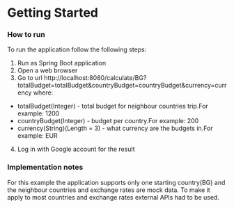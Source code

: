 # Getting Started

### How to run
To run the application follow the following steps:
1. Run as Spring Boot application
2. Open a web browser
3. Go to url http://localhost:8080/calculate/BG?totalBudget=totalBudget&countryBudget=countryBudget&currency=currency
where:
* totalBudget(Integer) - total budget for neighbour countries trip.For example: 1200
* countryBudget(Integer) - budget per country.For example: 200
* currency(String)(Length = 3) - what currency are the budgets in.For example: EUR
4. Log in with Google account for the result
### Implementation notes
For this example the application supports only one starting country(BG) and the neighbour countries and exchange rates are mock data.
To make it apply to most countries and exchange rates external APIs had to be used.
